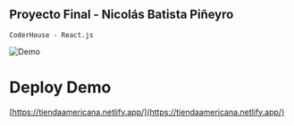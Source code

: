 ## Proyecto Final - Nicolás Batista Piñeyro
`CoderHouse - React.js`


![Demo](https://raw.githubusercontent.com/nicolas5746/Proyecto-Final-Batista-Pineyro/master/public/images/demo.gif)

# Deploy Demo
[https://tiendaamericana.netlify.app/](https://tiendaamericana.netlify.app/)